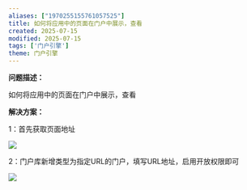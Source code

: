 ```yaml
---
aliases: ["1970255155761057525"]
title: 如何将应用中的页面在门户中展示，查看
created: 2025-07-15
modified: 2025-07-15
tags: ['门户引擎']
theme: 门户引擎
---
```


**问题描述：**

如何将应用中的页面在门户中展示，查看

**解决方案：**

1：首先获取页面地址

**![](5db23860099ff8178b2061600c4437af.jpg)**

2：门户库新增类型为指定URL的门户，填写URL地址，启用开放权限即可

![](a11623829db85f22439d3d5e47e4c2a9.jpg)